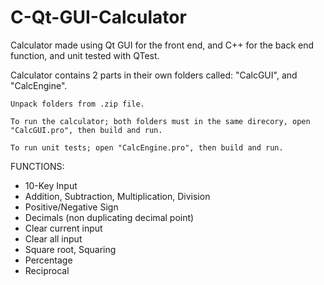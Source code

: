 # C-Qt-GUI-Calculator
Calculator made using Qt GUI for the front end, and C++ for the back end function, and unit tested with QTest.


Calculator contains 2 parts in their own folders called: "CalcGUI", and "CalcEngine".

	Unpack folders from .zip file.

	To run the calculator; both folders must in the same direcory, open "CalcGUI.pro", then build and run.

	To run unit tests; open "CalcEngine.pro", then build and run.


FUNCTIONS:
-	10-Key Input
-	Addition, Subtraction, Multiplication, Division
-	Positive/Negative Sign
-	Decimals (non duplicating decimal point)
-	Clear current input
-	Clear all input
-	Square root, Squaring
-	Percentage
-	Reciprocal
